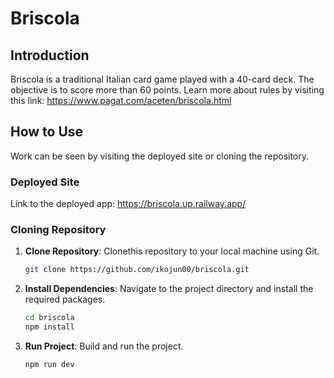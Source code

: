 # Briscola

## Introduction

Briscola is a traditional Italian card game played with a 40-card deck. The objective is to score more than 60 points. Learn more about rules by visiting this link: https://www.pagat.com/aceten/briscola.html

## How to Use

Work can be seen by visiting the deployed site or cloning the repository.

### Deployed Site

Link to the deployed app: https://briscola.up.railway.app/

### Cloning Repository

1. **Clone Repository**: Clonethis repository to your local machine using Git.

   ```bash
   git clone https://github.com/ikojun00/briscola.git
   ```

2. **Install Dependencies**: Navigate to the project directory and install the required packages.

   ```bash
   cd briscola
   npm install
   ```

3. **Run Project**: Build and run the project.

   ```bash
   npm run dev
   ```
